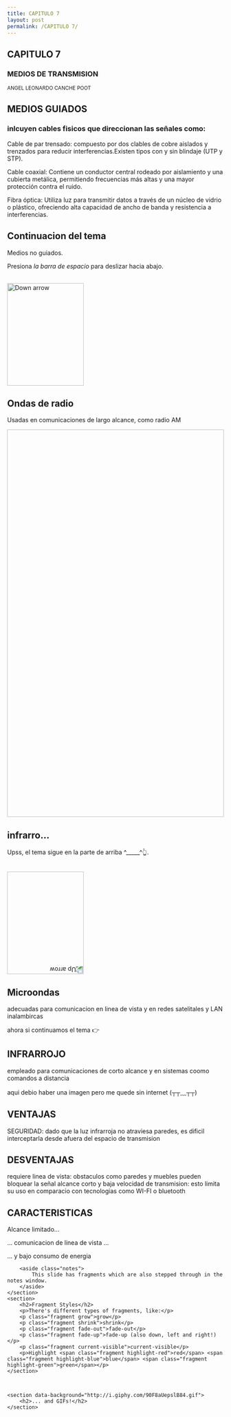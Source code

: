 ```yaml
---
title: CAPITULO 7
layout: post
permalink: /CAPITULO 7/
---
```


<section>
    <h1>CAPITULO 7 </h1>
    <h3>MEDIOS DE TRANSMISION</h3>
    <p>
        <small>ANGEL LEONARDO CANCHE POOT</small>
    </p>
</section>
<section>
    <h2>MEDIOS GUIADOS</h2>
    <h3>inlcuyen cables fisicos que direccionan las señales como:</h3>
    <p>
        Cable de par trensado: compuesto por dos clables de cobre aislados y trenzados para reducir interferencias.Existen tipos con y sin blindaje (UTP y STP).
</p>
         <p> Cable coaxial: Contiene un conductor central rodeado por aislamiento y una cubierta metálica, permitiendo frecuencias más altas y una mayor protección contra el ruido.

Fibra óptica: Utiliza luz para transmitir datos a través de un núcleo de vidrio o plástico, ofreciendo alta capacidad de ancho de banda y resistencia a interferencias.

</p>
</section>

<!-- Example of nested vertical slides -->
<section>
    <section>
        <h2>Continuacion del tema</h2>
        <p>Medios no guiados.</p>
        <p>Presiona <em>la barra de espacio</em> para deslizar hacia abajo.</p>
        <br>
        <a href="#" class="navigate-down">
            <img width="178" height="238" data-src="https://s3.amazonaws.com/hakim-static/reveal-js/arrow.png" alt="Down arrow">
        </a>
    </section>
    <section>
        <h2>Ondas de radio</h2>
        <p>Usadas en comunicaciones de largo alcance, como radio AM</p>
       <img width="700" height="900" data-src="https://cdn.goconqr.com/uploads/node/image/80358800/desktop_844fd039-a7e6-4042-ba01-8123ddbbb07c.jpg">
    </section>
    <section>
        <h2>infrarro...</h2>
        <p>Upss, el tema sigue en la parte de arriba ^_____^👆.</p>
        <br>
        <a href="#/2">
            <img width="178" height="238" data-src="https://s3.amazonaws.com/hakim-static/reveal-js/arrow.png" alt="Up arrow" style="transform: rotate(180deg); -webkit-transform: rotate(180deg);">
        </a>
    </section>
</section>

<section>
    <h2>Microondas</h2>
    <p>
       adecuadas para comunicacion en linea de vista y en redes satelitales y LAN inalambircas
    </p>
    <p>
    ahora si continuamos el tema 
    👉
    </p>
</section>

<section>
    <h2>INFRARROJO</h2>
    <p>
       empleado para comunicaciones de corto alcance y en sistemas coomo comandos a distancia 
    </p>
    <p>
        aqui debio haber una imagen pero me quede sin internet (┬┬﹏┬┬)
    </p>
</section>

<section>
    <h2>VENTAJAS</h2>
    <p>
    SEGURIDAD: dado que la luz infrarroja no atraviesa paredes, es dificil interceptarla desde afuera del espacio de transmision
    </p>
    <h2>DESVENTAJAS</h2>
    <p> requiere linea de vista: obstaculos como paredes y muebles pueden bloquear la señal 
    alcance corto y baja velocidad de transmision: esto limita su uso en comparacio con tecnologias como WI-FI o bluetooth
    </p>
</section>

<section>
    <section id="fragments">
        <h2>CARACTERISTICAS</h2>
        <p>Alcance limitado...</p>
        <p class="fragment">... comunicacion de linea de vista ...</p>
        <p><span class="fragment">... y</span> <span class="fragment">bajo</span> <span class="fragment">consumo de energia</span></p>

        <aside class="notes">
            This slide has fragments which are also stepped through in the notes window.
        </aside>
    </section>
    <section>
        <h2>Fragment Styles</h2>
        <p>There's different types of fragments, like:</p>
        <p class="fragment grow">grow</p>
        <p class="fragment shrink">shrink</p>
        <p class="fragment fade-out">fade-out</p>
        <p class="fragment fade-up">fade-up (also down, left and right!)</p>
        <p class="fragment current-visible">current-visible</p>
        <p>Highlight <span class="fragment highlight-red">red</span> <span class="fragment highlight-blue">blue</span> <span class="fragment highlight-green">green</span></p>
    </section>



    <section data-background="http://i.giphy.com/90F8aUepslB84.gif">
        <h2>... and GIFs!</h2>
    </section>
</section>